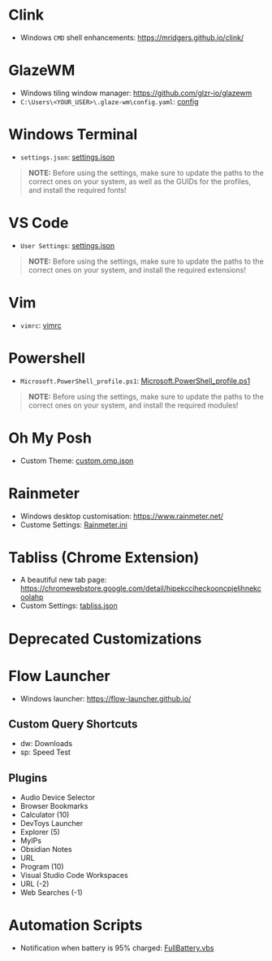 # Clink
- Windows `CMD` shell enhancements: https://mridgers.github.io/clink/

# GlazeWM
- Windows tiling window manager: https://github.com/glzr-io/glazewm
- `C:\Users\<YOUR_USER>\.glaze-wm\config.yaml`: [config](config/glaze_config.yaml)

# Windows Terminal
- `settings.json`: [settings.json](config/wt_terminal_settings.json)
> **NOTE:** Before using the settings, make sure to update the paths to the correct ones on your system, as well as the GUIDs for the profiles, and install the required fonts!

# VS Code
- `User Settings`: [settings.json](config/vs_code_settings.json)
> **NOTE:** Before using the settings, make sure to update the paths to the correct ones on your system, and install the required extensions!

# Vim
- `vimrc`: [vimrc](config/.vimrc)

# Powershell
-  `Microsoft.PowerShell_profile.ps1`: [Microsoft.PowerShell_profile.ps1](config/Microsoft.PowerShell_profile.ps1)
> **NOTE:** Before using the settings, make sure to update the paths to the correct ones on your system, and install the required modules!

# Oh My Posh
- Custom Theme: [custom.omp.json](config/custom.omp.json)

# Rainmeter
- Windows desktop customisation: https://www.rainmeter.net/
- Custome Settings: [Rainmeter.ini](config/Rainmeter.ini)

# Tabliss (Chrome Extension)
- A beautiful new tab page: https://chromewebstore.google.com/detail/hipekcciheckooncpjeljhnekcoolahp
- Custom Settings: [tabliss.json](config/tabliss.json)


# Deprecated Customizations
# Flow Launcher 
- Windows launcher: https://flow-launcher.github.io/
## Custom Query Shortcuts
- dw: Downloads
- sp: Speed Test

## Plugins
- Audio Device Selector
- Browser Bookmarks
- Calculator (10)
- DevToys Launcher
- Explorer (5)
- MyIPs
- Obsidian Notes
- URL
- Program (10)
- Visual Studio Code Workspaces
- URL (-2)
- Web Searches (-1)


# Automation Scripts
- Notification when battery is 95% charged: [FullBattery.vbs](config/FullBattery.vbs)